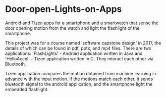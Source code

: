 # Door-open-Lights-on-Apps
Android and Tizen apps for a smartphone and a smartwatch that sense the door opening motion from the watch and light the flashlight of the smartphone.

This project was for a course named 'software capstone design' in 2017, the details of which can be found in pdf, pptx, and mp4 files. 
There are two applications: 'FlashLights' - Android application written in Java and 'HelloAccel' - Tizen application written in C.
They interact each other via Bluetooth. 

Tizen application compares the motion obtained from machine learning in advance with the input motion. If the motions match each other, it sends bluetooth signal to the android application, and the smartphone light the embedded flashlight. 
